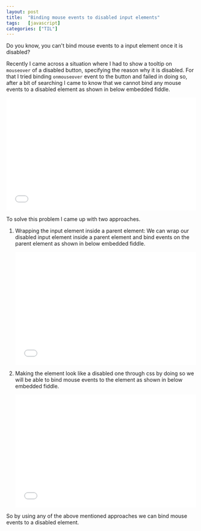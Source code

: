 ```yaml
---
layout: post
title:  "Binding mouse events to disabled input elements"
tags:   [javascript]
categories: ["TIL"]
---
```

Do you know, you can't bind mouse events to a input element once it is disabled?

Recently I came across a situation where I had to show a tooltip on `mouseover` of a disabled button, specifying the reason why it is disabled. For that I tried binding `onmouseover` event to the button and failed in doing so, after a bit of searching I came to know that we cannot bind any mouse events to a disabled element as shown in below embedded fiddle.

<iframe width="100%" height="300" src="//jsfiddle.net/eurodo061/vv6fuLc8/embedded/js,html,css,result/dark/" allowfullscreen="allowfullscreen" frameborder="0"></iframe>

To solve this problem I came up with two approaches.

1. Wrapping the input element inside a parent element: We can wrap our disabled input element inside a parent element and bind events on the parent element as shown in below embedded fiddle.

    <iframe width="100%" height="300" src="//jsfiddle.net/eurodo061/vab20c9h/embedded/js,html,css,result/dark/" allowfullscreen="allowfullscreen" frameborder="0"></iframe>

2. Making the element look like a disabled one through css by doing so we will be able to bind mouse events to the element as shown in below embedded fiddle.

    <iframe width="100%" height="300" src="//jsfiddle.net/eurodo061/nz25348t/embedded/js,html,css,result/dark/" allowfullscreen="allowfullscreen" frameborder="0"></iframe>

So by using any of the above mentioned approaches we can bind mouse events to a disabled element.
